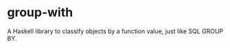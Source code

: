 group-with
==========

A Haskell library to classify objects by a function value, just like SQL GROUP
BY.
